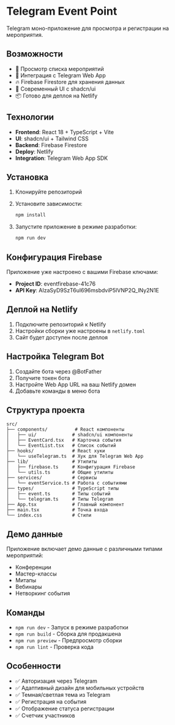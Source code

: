 # Telegram Event Point

Telegram моно-приложение для просмотра и регистрации на мероприятия.

## Возможности

- 🎯 Просмотр списка мероприятий
- 📱 Интеграция с Telegram Web App
- 🔥 Firebase Firestore для хранения данных
- 🎨 Современный UI с shadcn/ui
- 📦 Готово для деплоя на Netlify

## Технологии

- **Frontend**: React 18 + TypeScript + Vite
- **UI**: shadcn/ui + Tailwind CSS
- **Backend**: Firebase Firestore
- **Deploy**: Netlify
- **Integration**: Telegram Web App SDK

## Установка

1. Клонируйте репозиторий
2. Установите зависимости:
   ```bash
   npm install
   ```

3. Запустите приложение в режиме разработки:
   ```bash
   npm run dev
   ```

## Конфигурация Firebase

Приложение уже настроено с вашими Firebase ключами:
- **Project ID**: eventfirebase-41c76
- **API Key**: AIzaSyD9SzT6ul696msbdviP5lVNP2Q_lNy2N1E

## Деплой на Netlify

1. Подключите репозиторий к Netlify
2. Настройки сборки уже настроены в `netlify.toml`
3. Сайт будет доступен после деплоя

## Настройка Telegram Bot

1. Создайте бота через @BotFather
2. Получите токен бота
3. Настройте Web App URL на ваш Netlify домен
4. Добавьте команды в меню бота

## Структура проекта

```
src/
├── components/          # React компоненты
│   ├── ui/             # shadcn/ui компоненты
│   ├── EventCard.tsx   # Карточка события
│   └── EventList.tsx   # Список событий
├── hooks/              # React хуки
│   └── useTelegram.ts  # Хук для Telegram Web App
├── lib/                # Утилиты
│   ├── firebase.ts     # Конфигурация Firebase
│   └── utils.ts        # Общие утилиты
├── services/           # Сервисы
│   └── eventService.ts # Работа с событиями
├── types/              # TypeScript типы
│   ├── event.ts        # Типы событий
│   └── telegram.ts     # Типы Telegram
├── App.tsx             # Главный компонент
├── main.tsx            # Точка входа
└── index.css           # Стили
```

## Демо данные

Приложение включает демо данные с различными типами мероприятий:
- Конференции
- Мастер-классы  
- Митапы
- Вебинары
- Нетворкинг события

## Команды

- `npm run dev` - Запуск в режиме разработки
- `npm run build` - Сборка для продакшена
- `npm run preview` - Предпросмотр сборки
- `npm run lint` - Проверка кода

## Особенности

- ✅ Авторизация через Telegram
- ✅ Адаптивный дизайн для мобильных устройств
- ✅ Темная/светлая тема из Telegram
- ✅ Регистрация на события
- ✅ Отображение статуса регистрации
- ✅ Счетчик участников
